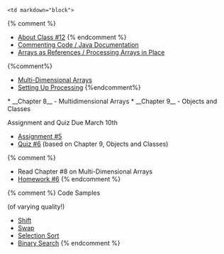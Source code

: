 	<td markdown="block">
{% comment %}
* [About Class #12](slides/12/meta.html)
{% endcomment %}
* [Commenting Code / Java Documentation](slides/12/comments.html)
* [Arrays as References / Processing Arrays in Place](slides/12/arrays-in-place.html)

{%comment%} 
* [Multi-Dimensional Arrays](slides/12/nested-arrays.html)
* [Setting Up Processing](slides/12/nested-arrays.html)
{%endcomment%}

</td>
	<td markdown="block">
* __Chapter 8__ - Multidimensional Arrays
* __Chapter 9__ - Objects and Classes
</td>
	<td markdown="block">

Assignment and Quiz Due March 10th

* [Assignment #5](assignments/hw05.html)
* [Quiz #6](assignments/hw05.html) (based on Chapter 9, Objects and Classes)

{% comment %}
* Read Chapter #8 on Multi-Dimensional Arrays
* [Homework #6](assignments/hw06.html)
{% endcomment %}

{% comment %}
Code Samples

(of varying quality!)

* [Shift](../resources/code/class12/Shifty.java)
* [Swap](../resources/code/class12/Swappy.java)
* [Selection Sort](../resources/code/class12/SelectionSort.java)
* [Binary Search](../resources/code/class12/BinarySearch.java)
{% endcomment %}

</td>
